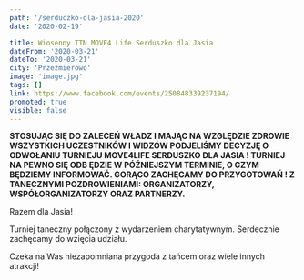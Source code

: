 ```yaml
---
path: '/serduczko-dla-jasia-2020'
date: '2020-02-19'

title: Wiosenny TTN MOVE4 Life Serduszko dla Jasia
dateFrom: '2020-03-21'
dateTo: '2020-03-21'
city: 'Przeźmierowo'
image: 'image.jpg'
tags: []
link: https://www.facebook.com/events/250848339237194/
promoted: true
visible: false
---
```

**STOSUJĄC SIĘ DO ZALECEŃ WŁADZ I MAJĄC NA WZGLĘDZIE ZDROWIE WSZYSTKICH UCZESTNIKÓW I WIDZÓW
 PODJELIŚMY DECYZJĘ O ODWOŁANIU TURNIEJU MOVE4LIFE SERDUSZKO DLA JASIA ! TURNIEJ NA PEWNO SIĘ ODB
 ĘDZIE W PÓŹNIEJSZYM TERMINIE, O CZYM BĘDZIEMY INFORMOWAĆ. GORĄCO ZACHĘCAMY DO PRZYGOTOWAŃ ! Z TANECZNYMI POZDROWIENIAMI: ORGANIZATORZY, WSPÓŁORGANIZATORZY ORAZ PARTNERZY.**

Razem dla Jasia!

Turniej taneczny połączony z wydarzeniem charytatywnym. Serdecznie zachęcamy do wzięcia udziału. 

Czeka na Was niezapomniana przygoda z tańcem oraz wiele innych atrakcji!   